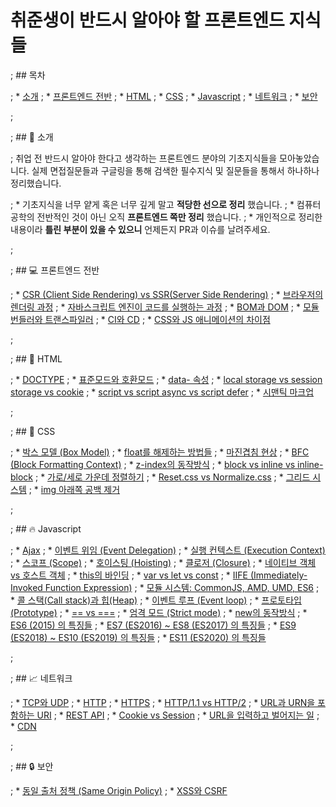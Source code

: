 # 취준생이 반드시 알아야 할 프론트엔드 지식들

; ## 목차

; * [소개](#tada-소개)
; * [프론트엔드 전반](#computer-프론트엔드-전반)
; * [HTML](#page_with_curl-html)
; * [CSS](#lipstick-css)
; * [Javascript](#fire-javascript)
; * [네트워크](#chart_with_upwards_trend-네트워크)
; * [보안](#lock-보안)

; <br>

; ## :tada: 소개

; 취업 전 반드시 알아야 한다고 생각하는 프론트엔드 분야의 기초지식들을 모아놓았습니다. 실제 면접질문들과 구글링을 통해 검색한 필수지식 및 질문들을 통해서 하나하나 정리했습니다.

; * 기초지식을 너무 얕게 혹은 너무 깊게 말고 **적당한 선으로 정리** 했습니다.
; * 컴퓨터공학의 전반적인 것이 아닌 오직 **프론트엔드 쪽만 정리** 했습니다.
; * 개인적으로 정리한 내용이라 **틀린 부분이 있을 수 있으니** 언제든지 PR과 이슈를 날려주세요.

; <br>

; ## :computer: 프론트엔드 전반

; * [CSR (Client Side Rendering) vs SSR(Server Side Rendering)](https://github.com/aebonlee/Must-Know-About-Frontend/blob/master/Notes/frontend/csr-ssr.md)
; * [브라우저의 렌더링 과정](https://github.com/aebonlee/Must-Know-About-Frontend/blob/master/Notes/frontend/browser-rendering.md)
; * [자바스크립트 엔진이 코드를 실행하는 과정](https://github.com/aebonlee/Must-Know-About-Frontend/blob/master/Notes/frontend/engine.md)
; * [BOM과 DOM](https://github.com/aebonlee/Must-Know-About-Frontend/blob/master/Notes/frontend/bom-dom.md)
; * [모듈 번들러와 트랜스파일러](https://github.com/aebonlee/Must-Know-About-Frontend/blob/master/Notes/frontend/bundler-transpiler.md)
; * [CI와 CD](https://github.com/aebonlee/Must-Know-About-Frontend/blob/master/Notes/frontend/ci-cd.md)
; * [CSS와 JS 애니메이션의 차이점](https://github.com/aebonlee/Must-Know-About-Frontend/blob/master/Notes/frontend/css-js-animation.md)

; <br>

; ## :page_with_curl: HTML

; * [DOCTYPE](https://github.com/aebonlee/Must-Know-About-Frontend/blob/master/Notes/html/doctype.md)
; * [표준모드와 호환모드](https://github.com/aebonlee/Must-Know-About-Frontend/blob/master/Notes/html/standard-quirks.md)
; * [data- 속성](https://github.com/aebonlee/Must-Know-About-Frontend/blob/master/Notes/html/data.md)
; * [local storage vs session storage vs cookie](https://github.com/aebonlee/Must-Know-About-Frontend/blob/master/Notes/html/web-storage-api.md)
; * [script vs script async vs script defer](https://github.com/aebonlee/Must-Know-About-Frontend/blob/master/Notes/html/script-tag-type.md)
; * [시맨틱 마크업](https://github.com/aebonlee/Must-Know-About-Frontend/blob/master/Notes/html/semantic.md)

; <br>

; ## :lipstick: CSS

; * [박스 모델 (Box Model)](https://github.com/aebonlee/Must-Know-About-Frontend/blob/master/Notes/css/box-model.md)
; * [float를 해제하는 방법들](https://github.com/aebonlee/Must-Know-About-Frontend/blob/master/Notes/css/float-clear.md)
; * [마진겹침 현상](https://github.com/aebonlee/Must-Know-About-Frontend/blob/master/Notes/css/margin-collapsing.md)
; * [BFC (Block Formatting Context)](https://github.com/aebonlee/Must-Know-About-Frontend/blob/master/Notes/css/bfc.md)
; * [z-index의 동작방식](https://github.com/aebonlee/Must-Know-About-Frontend/blob/master/Notes/css/z-index.md)
; * [block vs inline vs inline-block](https://github.com/aebonlee/Must-Know-About-Frontend/blob/master/Notes/css/block-inline-inline-block.md)
; * [가로/세로 가운데 정렬하기](https://github.com/aebonlee/Must-Know-About-Frontend/blob/master/Notes/css/center.md)
; * [Reset.css vs Normalize.css](https://github.com/aebonlee/Must-Know-About-Frontend/blob/master/Notes/css/reset-normalize.md)
; * [그리드 시스템](https://github.com/aebonlee/Must-Know-About-Frontend/blob/master/Notes/css/grid.md)
; * [img 아래쪽 공백 제거](https://github.com/aebonlee/Must-Know-About-Frontend/blob/master/Notes/css/img-space.md)

; <br>

; ## :fire: Javascript

; * [Ajax](https://github.com/aebonlee/Must-Know-About-Frontend/blob/master/Notes/javascript/ajax.md)
; * [이벤트 위임 (Event Delegation)](https://github.com/aebonlee/Must-Know-About-Frontend/blob/master/Notes/javascript/event-delegation.md)
; * [실행 컨텍스트 (Execution Context)](https://github.com/aebonlee/Must-Know-About-Frontend/blob/master/Notes/javascript/execution-context.md)
; * [스코프 (Scope)](https://github.com/aebonlee/Must-Know-About-Frontend/blob/master/Notes/javascript/scope.md)
; * [호이스팅 (Hoisting)](https://github.com/aebonlee/Must-Know-About-Frontend/blob/master/Notes/javascript/hoisting.md)
; * [클로저 (Closure)](https://github.com/aebonlee/Must-Know-About-Frontend/blob/master/Notes/javascript/closure.md)
; * [네이티브 객체 vs 호스트 객체](https://github.com/aebonlee/Must-Know-About-Frontend/blob/master/Notes/javascript/native-host.md)
; * [this의 바인딩](https://github.com/aebonlee/Must-Know-About-Frontend/blob/master/Notes/javascript/this.md)
; * [var vs let vs const](https://github.com/aebonlee/Must-Know-About-Frontend/blob/master/Notes/javascript/var-let-const.md)
; * [IIFE (Immediately-Invoked Function Expression)](https://github.com/aebonlee/Must-Know-About-Frontend/blob/master/Notes/javascript/iife.md)
; * [모듈 시스템: CommonJS, AMD, UMD, ES6](https://github.com/aebonlee/Must-Know-About-Frontend/blob/master/Notes/javascript/module.md)
; * [콜 스택(Call stack)과 힙(Heap)](https://github.com/aebonlee/Must-Know-About-Frontend/blob/master/Notes/javascript/stack-heap.md)
; * [이벤트 루프 (Event loop)](https://github.com/aebonlee/Must-Know-About-Frontend/blob/master/Notes/javascript/event-loop.md)
; * [프로토타입 (Prototype)](https://github.com/aebonlee/Must-Know-About-Frontend/blob/master/Notes/javascript/prototype.md)
; * [== vs ===](https://github.com/aebonlee/Must-Know-About-Frontend/blob/master/Notes/javascript/identity-equal.md)
; * [엄격 모드 (Strict mode)](https://github.com/aebonlee/Must-Know-About-Frontend/blob/master/Notes/javascript/strict-mode.md)
; * [new의 동작방식](https://github.com/aebonlee/Must-Know-About-Frontend/blob/master/Notes/javascript/new.md)
; * [ES6 (2015) 의 특징들](https://github.com/aebonlee/Must-Know-About-Frontend/blob/master/Notes/javascript/es6.md)
; * [ES7 (ES2016) ~ ES8 (ES2017) 의 특징들](https://github.com/aebonlee/Must-Know-About-Frontend/blob/master/Notes/javascript/es7-es8.md)
; * [ES9 (ES2018) ~ ES10 (ES2019) 의 특징들](https://github.com/aebonlee/Must-Know-About-Frontend/blob/master/Notes/javascript/es9-es10.md)
; * [ES11 (ES2020) 의 특징들](https://github.com/aebonlee/Must-Know-About-Frontend/blob/master/Notes/javascript/es11.md)

; <br>

; ## :chart_with_upwards_trend: 네트워크

; * [TCP와 UDP](https://github.com/aebonlee/Must-Know-About-Frontend/blob/master/Notes/network/tcp-udp.md)
; * [HTTP](https://github.com/aebonlee/Must-Know-About-Frontend/blob/master/Notes/network/http.md)
; * [HTTPS](https://github.com/aebonlee/Must-Know-About-Frontend/blob/master/Notes/network/https.md)
; * [HTTP/1.1 vs HTTP/2](https://github.com/aebonlee/Must-Know-About-Frontend/blob/master/Notes/network/http1.1-2.md)
; * [URL과 URN을 포함하는 URI](https://github.com/aebonlee/Must-Know-About-Frontend/blob/master/Notes/network/uri.md)
; * [REST API](https://github.com/aebonlee/Must-Know-About-Frontend/blob/master/Notes/network/rest-api.md)
; * [Cookie vs Session](https://github.com/aebonlee/Must-Know-About-Frontend/blob/master/Notes/network/cookie-session.md)
; * [URL을 입력하고 벌어지는 일](https://github.com/aebonlee/Must-Know-About-Frontend/blob/master/Notes/network/type-url-process.md)
; * [CDN](https://github.com/aebonlee/Must-Know-About-Frontend/blob/master/Notes/network/cdn.md)

; <br>

; ## :lock: 보안

; * [동일 출처 정책 (Same Origin Policy)](https://github.com/aebonlee/Must-Know-About-Frontend/blob/master/Notes/security/sop.md)
; * [XSS와 CSRF](https://github.com/aebonlee/Must-Know-About-Frontend/blob/master/Notes/security/xss-csrf.md)
